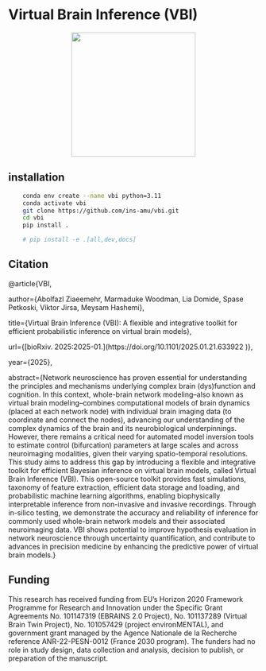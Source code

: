 # Virtual Brain Inference (VBI)
<p align="center">
<img src="https://github.com/Ziaeemehr/vbi_paper/blob/main/vbi_log.png"  width="250">
</p>


## installation

```bash
    conda env create --name vbi python=3.11
    conda activate vbi
    git clone https://github.com/ins-amu/vbi.git
    cd vbi
    pip install .

    # pip install -e .[all,dev,docs]
```


## Citation

@article{VBI,
</p>
	author={Abolfazl Ziaeemehr, Marmaduke Woodman, Lia Domide, Spase Petkoski, Viktor Jirsa, Meysam Hashemi},
 </p>
	title={Virtual Brain Inference (VBI): A flexible and integrative toolkit for efficient probabilistic inference on virtual brain models},
 </p>
	url={[bioRxiv. 2025:2025-01.](https://doi.org/10.1101/2025.01.21.633922 )},
 </p>
	year={2025},
 </p>
	abstract={Network neuroscience has proven essential for understanding the principles and mechanisms underlying complex brain (dys)function and cognition. In this context, whole-brain network modeling–also known as virtual brain modeling–combines computational models of brain dynamics (placed at each network node) with individual brain imaging data (to coordinate and connect the nodes), advancing our understanding of the complex dynamics of the brain and its neurobiological underpinnings. However, there remains a critical need for automated model inversion tools to estimate control (bifurcation) parameters at large scales and across neuroimaging modalities, given their varying spatio-temporal resolutions. This study aims to address this gap by introducing a flexible and integrative toolkit for efficient Bayesian inference on virtual brain models, called Virtual Brain Inference (VBI). This open-source toolkit provides fast simulations, taxonomy of feature extraction, efficient data storage and loading, and probabilistic machine learning algorithms, enabling biophysically interpretable inference from non-invasive and invasive recordings. Through in-silico testing, we demonstrate the accuracy and reliability of inference for commonly used whole-brain network models and their associated neuroimaging data. VBI shows potential to improve hypothesis evaluation in network neuroscience through uncertainty quantification, and contribute to advances in precision medicine by enhancing the predictive power of virtual brain models.}


## Funding

This research has received funding from EU’s Horizon 2020 Framework Programme for Research and Innovation under the Specific Grant Agreements No. 101147319 (EBRAINS 2.0 Project), No. 101137289 (Virtual Brain Twin Project), No. 101057429 (project environMENTAL), and government grant managed by the Agence Nationale de la Recherche reference ANR-22-PESN-0012 (France 2030 program). The funders had no role in study design, data collection and analysis, decision to publish, or preparation of the manuscript.
